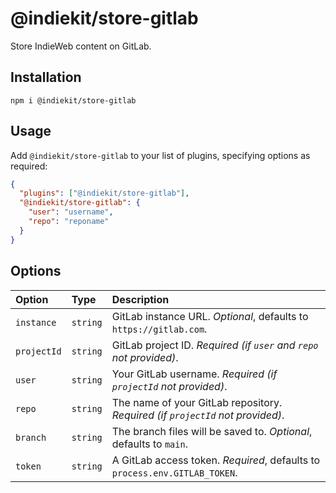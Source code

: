 # @indiekit/store-gitlab

Store IndieWeb content on GitLab.

## Installation

`npm i @indiekit/store-gitlab`

## Usage

Add `@indiekit/store-gitlab` to your list of plugins, specifying options as required:

```json
{
  "plugins": ["@indiekit/store-gitlab"],
  "@indiekit/store-gitlab": {
    "user": "username",
    "repo": "reponame"
  }
}
```

## Options

| Option      | Type     | Description                                                                   |
| :---------- | :------- | :---------------------------------------------------------------------------- |
| `instance`  | `string` | GitLab instance URL. _Optional_, defaults to `https://gitlab.com`.            |
| `projectId` | `string` | GitLab project ID. _Required (if `user` and `repo` not provided)_.            |
| `user`      | `string` | Your GitLab username. _Required (if `projectId` not provided)_.               |
| `repo`      | `string` | The name of your GitLab repository. _Required (if `projectId` not provided)_. |
| `branch`    | `string` | The branch files will be saved to. _Optional_, defaults to `main`.            |
| `token`     | `string` | A GitLab access token. _Required_, defaults to `process.env.GITLAB_TOKEN`.    |
